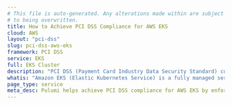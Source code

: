 ```yaml
---
# This file is auto-generated. Any alterations made within are subject
# to being overwritten.
title: How to Achieve PCI DSS Compliance for AWS EKS
cloud: AWS
layout: "pci-dss"
slug: pci-dss-aws-eks
framework: PCI DSS
service: EKS
full: EKS Cluster
description: "PCI DSS (Payment Card Industry Data Security Standard) compliance refers to the adherence to a set of security standards designed to protect card information during and after a financial transaction. These standards are established by the Payment Card Industry Security Standards Council (PCI SSC), which was founded by major credit card companies like Visa, MasterCard, American Express, Discover, and JCB."
whatis: "Amazon EKS (Elastic Kubernetes Service) is a fully managed service that simplifies running Kubernetes on AWS, allowing you to deploy, manage, and scale containerized applications. It handles the complexity of Kubernetes operations, including patching, scaling, and managing the control plane. EKS integrates with AWS services, providing a secure and scalable platform for running Kubernetes workloads in the cloud."
page_type: service
meta_desc: Pulumi helps achieve PCI DSS compliance for AWS EKS by enforcing security, cost, and compliance requirements. Speak with an expert to get started.
---
```


